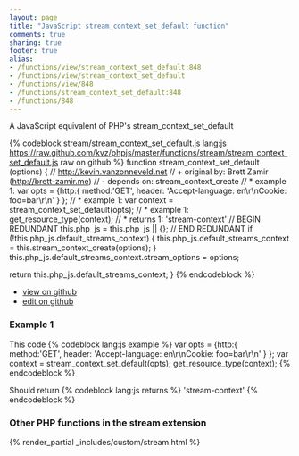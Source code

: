 ```yaml
---
layout: page
title: "JavaScript stream_context_set_default function"
comments: true
sharing: true
footer: true
alias:
- /functions/view/stream_context_set_default:848
- /functions/view/stream_context_set_default
- /functions/view/848
- /functions/stream_context_set_default:848
- /functions/848
---
```

<!-- Generated by Rakefile:build -->
A JavaScript equivalent of PHP's stream_context_set_default

{% codeblock stream/stream_context_set_default.js lang:js https://raw.github.com/kvz/phpjs/master/functions/stream/stream_context_set_default.js raw on github %}
function stream_context_set_default (options) {
  // http://kevin.vanzonneveld.net
  // +   original by: Brett Zamir (http://brett-zamir.me)
  // -    depends on: stream_context_create
  // *     example 1: var opts = {http:{ method:'GET', header: 'Accept-language: en\r\nCookie: foo=bar\r\n' } };
  // *     example 1: var context = stream_context_set_default(opts);
  // *     example 1: get_resource_type(context);
  // *     returns 1: 'stream-context'
  // BEGIN REDUNDANT
  this.php_js = this.php_js || {};
  // END REDUNDANT
  if (!this.php_js.default_streams_context) {
    this.php_js.default_streams_context = this.stream_context_create(options);
  }
  this.php_js.default_streams_context.stream_options = options;

  return this.php_js.default_streams_context;
}
{% endcodeblock %}

 - [view on github](https://github.com/kvz/phpjs/blob/master/functions/stream/stream_context_set_default.js)
 - [edit on github](https://github.com/kvz/phpjs/edit/master/functions/stream/stream_context_set_default.js)

### Example 1
This code
{% codeblock lang:js example %}
var opts = {http:{ method:'GET', header: 'Accept-language: en\r\nCookie: foo=bar\r\n' } };
var context = stream_context_set_default(opts);
get_resource_type(context);
{% endcodeblock %}

Should return
{% codeblock lang:js returns %}
'stream-context'
{% endcodeblock %}


### Other PHP functions in the stream extension
{% render_partial _includes/custom/stream.html %}
